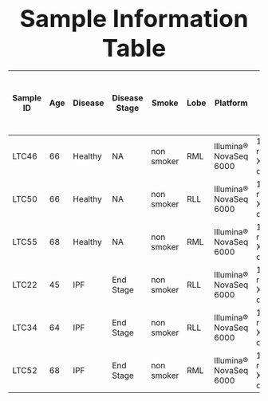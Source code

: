 
### <div align='center' ><font size='70'> <center> Sample Information Table </font></div>

|Sample ID|Age|Disease|Disease Stage|Smoke     |Lobe|Platform              |Aiming Reads                             |PCR cycles|Seq length|Estimated Number of Cells|Mean Reads per Cell|Median Genes per Cell|Number of Reads|Valid Barcodes|Sequencing Saturation|Q30 Bases in Barcode|Q30 Bases in RNA Read|Q30 Bases in UMI|Reads Mapped to Genome|Reads Mapped Confidently to Genome|Reads Mapped Confidently to Intergenic Regions|Reads Mapped Confidently to Intronic Regions|Reads Mapped Confidently to Exonic Regions|Reads Mapped Confidently to Transcriptome|Reads Mapped Antisense to Gene|Fraction Reads in Cells|Total Genes Detected|Median UMI Counts per Cell|Reads mapped to the TSO sequence|Fraction of low support UMI reads|
|---------|---|-------|-------------|----------|----|----------------------|-----------------------------------------|----------|----------|-------------------------|-------------------|---------------------|---------------|--------------|---------------------|--------------------|---------------------|----------------|----------------------|----------------------------------|----------------------------------------------|--------------------------------------------|------------------------------------------|-----------------------------------------|------------------------------|-----------------------|--------------------|--------------------------|--------------------------------|---------------------------------|
|LTC46    |66 |Healthy|NA           |non smoker|RML |Illumina® NovaSeq 6000|100,000 reads/cell X 10,000 cells/library|14        |2 x150    |12,723                   |38,513             |2,144                |490,009,694    |97.2%         |62.5%                |93.7%               |89.1%                |93.4%           |93.1%                 |91.6%                             |9.4%                                          |8.5%                                        |73.7%                                     |69.5%                                    |1.0%                          |93.7%                  |16,612              |8,646                     |12.0%                           |2.7%                             |
|LTC50    |66 |Healthy|NA           |non smoker|RLL |Illumina® NovaSeq 6000|100,000 reads/cell X 10,000 cells/library|14        |2 x150    |9,943                    |45,360             |2,026                |451,015,172    |97.6%         |66.7%                |92.5%               |86.5%                |92.3%           |89.2%                 |87.9%                             |8.8%                                          |6.5%                                        |72.7%                                     |69.5%                                    |0.7%                          |78.0%                  |15,912              |8,238                     |3.1%                            |1.8%                             |
|LTC55    |68 |Healthy|NA           |non smoker|RML |Illumina® NovaSeq 6000|100,000 reads/cell X 10,000 cells/library|14        |2 x150    |9,761                    |69,485             |1,942                |678,247,599    |97.2%         |81.8%                |96.5%               |89.4%                |96.3%           |90.4%                 |89.2%                             |8.3%                                          |10.7%                                       |70.2%                                     |66.7%                                    |0.9%                          |93.8%                  |16,450              |6,988                     |3.1%                            |0.8%                             |
|LTC22    |45 |IPF    |End Stage    |non smoker|RLL |Illumina® NovaSeq 6000|100,000 reads/cell X 10,000 cells/library|14        |2 x150    |12,848                   |45,146             |1,493                |580,046,913    |97.1%         |74.6%                |95.3%               |88.0%                |95.0%           |88.9%                 |86.8%                             |11.7%                                         |19.5%                                       |55.6%                                     |51.8%                                    |0.8%                          |87.8%                  |16,949              |4,255                     |3.2%                            |0.5%                             |
|LTC34    |64 |IPF    |End Stage    |non smoker|RLL |Illumina® NovaSeq 6000|100,000 reads/cell X 10,000 cells/library|14        |2 x150    |8,910                    |43,903             |1,690                |391,183,104    |97.3%         |77.3%                |93.2%               |87.3%                |89.6%           |90.1%                 |88.0%                             |13.5%                                         |21.3%                                       |53.2%                                     |49.3%                                    |1.0%                          |96.2%                  |16,324              |4,087                     |3.3%                            |1.7%                             |
|LTC52    |68 |IPF    |End Stage    |non smoker|RML |Illumina® NovaSeq 6000|100,000 reads/cell X 10,000 cells/library|14        |2 x150    |3,931                    |230,910            |1,487                |907,709,560    |97.2%         |94.3%                |95.5%               |91.4%                |95.4%           |93.6%                 |91.6%                             |15.2%                                         |21.6%                                       |54.8%                                     |51.3%                                    |0.9%                          |81.8%                  |16,023              |3,581                     |19.8%                           |1.1%                             |
